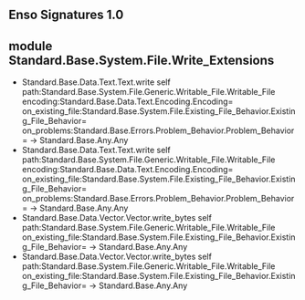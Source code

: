 ## Enso Signatures 1.0
## module Standard.Base.System.File.Write_Extensions
- Standard.Base.Data.Text.Text.write self path:Standard.Base.System.File.Generic.Writable_File.Writable_File encoding:Standard.Base.Data.Text.Encoding.Encoding= on_existing_file:Standard.Base.System.File.Existing_File_Behavior.Existing_File_Behavior= on_problems:Standard.Base.Errors.Problem_Behavior.Problem_Behavior= -> Standard.Base.Any.Any
- Standard.Base.Data.Text.Text.write self path:Standard.Base.System.File.Generic.Writable_File.Writable_File encoding:Standard.Base.Data.Text.Encoding.Encoding= on_existing_file:Standard.Base.System.File.Existing_File_Behavior.Existing_File_Behavior= on_problems:Standard.Base.Errors.Problem_Behavior.Problem_Behavior= -> Standard.Base.Any.Any
- Standard.Base.Data.Vector.Vector.write_bytes self path:Standard.Base.System.File.Generic.Writable_File.Writable_File on_existing_file:Standard.Base.System.File.Existing_File_Behavior.Existing_File_Behavior= -> Standard.Base.Any.Any
- Standard.Base.Data.Vector.Vector.write_bytes self path:Standard.Base.System.File.Generic.Writable_File.Writable_File on_existing_file:Standard.Base.System.File.Existing_File_Behavior.Existing_File_Behavior= -> Standard.Base.Any.Any
